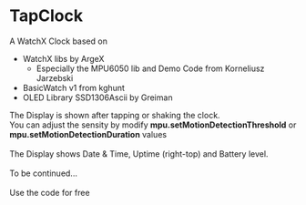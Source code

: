 # TapClock
A WatchX Clock based on 
* WatchX libs by ArgeX
  * Especially the MPU6050 lib and Demo Code from Korneliusz Jarzebski
* BasicWatch v1 from kghunt
* OLED Library SSD1306Ascii by Greiman

The Display is shown after tapping or shaking the clock.<br>
You can adjust the sensity by modify **mpu.setMotionDetectionThreshold** or **mpu.setMotionDetectionDuration** values<br>
<br>
The Display shows Date & Time, Uptime (right-top) and Battery level.<br>
<br>
To be continued...<br>
<br>
Use the code for free


